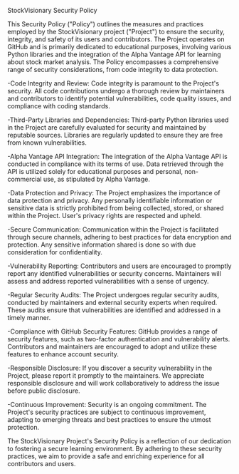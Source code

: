 StockVisionary Security Policy

This Security Policy ("Policy") outlines the measures and practices employed by the StockVisionary project ("Project") to ensure the security, integrity, and safety of its users and contributors. The Project operates on GitHub and is primarily dedicated to educational purposes, involving various Python libraries and the integration of the Alpha Vantage API for learning about stock market analysis. The Policy encompasses a comprehensive range of security considerations, from code integrity to data protection.


-Code Integrity and Review:
Code integrity is paramount to the Project's security. All code contributions undergo a thorough review by maintainers and contributors to identify potential vulnerabilities, code quality issues, and compliance with coding standards.


-Third-Party Libraries and Dependencies:
Third-party Python libraries used in the Project are carefully evaluated for security and maintained by reputable sources. Libraries are regularly updated to ensure they are free from known vulnerabilities.


-Alpha Vantage API Integration:
The integration of the Alpha Vantage API is conducted in compliance with its terms of use. Data retrieved through the API is utilized solely for educational purposes and personal, non-commercial use, as stipulated by Alpha Vantage.


-Data Protection and Privacy:
The Project emphasizes the importance of data protection and privacy. Any personally identifiable information or sensitive data is strictly prohibited from being collected, stored, or shared within the Project. User's privacy rights are respected and upheld.


-Secure Communication:
Communication within the Project is facilitated through secure channels, adhering to best practices for data encryption and protection. Any sensitive information shared is done so with due consideration for confidentiality.


-Vulnerability Reporting:
Contributors and users are encouraged to promptly report any identified vulnerabilities or security concerns. Maintainers will assess and address reported vulnerabilities with a sense of urgency.


-Regular Security Audits:
The Project undergoes regular security audits, conducted by maintainers and external security experts when required. These audits ensure that vulnerabilities are identified and addressed in a timely manner.


-Compliance with GitHub Security Features:
GitHub provides a range of security features, such as two-factor authentication and vulnerability alerts. Contributors and maintainers are encouraged to adopt and utilize these features to enhance account security.


-Responsible Disclosure:
If you discover a security vulnerability in the Project, please report it promptly to the maintainers. We appreciate responsible disclosure and will work collaboratively to address the issue before public disclosure.


-Continuous Improvement:
Security is an ongoing commitment. The Project's security practices are subject to continuous improvement, adapting to emerging threats and best practices to ensure the utmost protection.


The StockVisionary Project's Security Policy is a reflection of our dedication to fostering a secure learning environment. By adhering to these security practices, we aim to provide a safe and enriching experience for all contributors and users.
